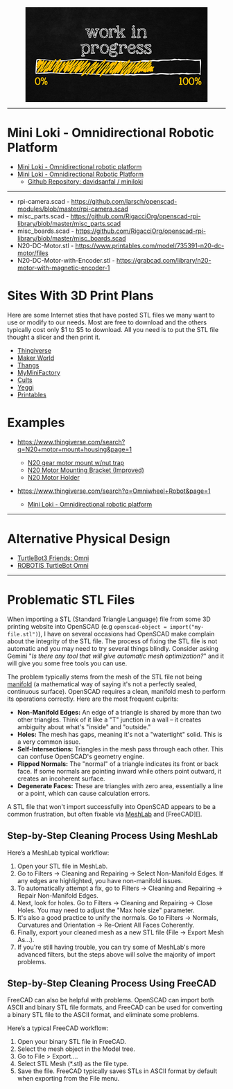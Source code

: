 <!--
Maintainer:   jeffskinnerbox@yahoo.com / www.jeffskinnerbox.me
Version:      0.0.0
-->


<div align="center">
<img src="https://raw.githubusercontent.com/jeffskinnerbox/blog/main/content/images/banners-bkgrds/work-in-progress.jpg"
        title="These materials require additional work and are not ready for general use." align="center" width=420px height=219px>
</div>


---------------

# Mini Loki - Omnidirectional Robotic Platform

* [Mini Loki - Omnidirectional robotic platform](https://cults3d.com/en/3d-model/gadget/mini-loki-omnidirectional-robotic-platform)
* [Mini Loki - Omnidirectional Robotic Platform](https://www.myminifactory.com/object/3d-print-mini-loki-omnidirectional-robotic-platform-17786)
  * [Github Repository: davidsanfal / miniloki](https://github.com/davidsanfal/miniloki)

---------------


* rpi-camera.scad - <https://github.com/larsch/openscad-modules/blob/master/rpi-camera.scad>
* misc_parts.scad - <https://github.com/RigacciOrg/openscad-rpi-library/blob/master/misc_parts.scad>
* misc_boards.scad - <https://github.com/RigacciOrg/openscad-rpi-library/blob/master/misc_boards.scad>
* N20-DC-Motor.stl - <https://www.printables.com/model/735391-n20-dc-motor/files>
* N20-DC-Motor-with-Encoder.stl - <https://grabcad.com/library/n20-motor-with-magnetic-encoder-1>

# Sites With 3D Print Plans

Here are some Internet sties that have posted STL files we many want to use or modify to our needs.
Most are free to download and the others typically cost only $1 to $5 to download.
All you need is to put the STL file thought a slicer and then print it.

* [Thingiverse](https://www.thingiverse.com/)
* [Maker World](https://makerworld.com/en)
* [Thangs](https://thangs.com/?sort=trending)
* [MyMiniFactory](https://www.myminifactory.com/)
* [Cults](https://cults3d.com/)
* [Yeggi](https://www.yeggi.com/)
* [Printables](https://www.printables.com/)

# Examples

* <https://www.thingiverse.com/search?q=N20+motor+mount+housing&page=1>
  * [N20 gear motor mount w/nut trap](https://www.thingiverse.com/thing:878347)
  * [N20 Motor Mounting Bracket (Improved)](https://www.thingiverse.com/thing:6895505)
  * [N20 Motor Holder](https://www.thingiverse.com/thing:2431632)

* <https://www.thingiverse.com/search?q=Omniwheel+Robot&page=1>
  * [Mini Loki - Omnidirectional robotic platform](https://www.thingiverse.com/thing:1276446)


---------------


# Alternative Physical Design

* [TurtleBot3 Friends: Omni](https://github.com/ROBOTIS-GIT/emanual/tree/master/docs/en/platform/turtlebot3#turtlebot3-friends-omni)
* [ROBOTIS TurtleBot Omni](https://www.thingiverse.com/thing:3069809#google_vignette)


---------------


# Problematic STL Files

When importing a STL (Standard Triangle Language) file from some 3D printing website
into OpenSCAD (e.g `openscad-object = import("my-file.stl")`),
I have on several occasions had OpenSCAD make complain about the integrity of the STL file.
The process of fixing the STL file is not automatic and you may need to try several things blindly.
Consider asking Gemini "_Is there any tool that will give automatic mesh optimization?_"
and it will give you some free tools you can use.

The problem typically stems from the mesh of the STL file not being [manifold][03]
(a mathematical way of saying it's not a perfectly sealed, continuous surface).
OpenSCAD requires a clean, manifold mesh to perform its operations correctly.
Here are the most frequent culprits:

* **Non-Manifold Edges:** An edge of a triangle is shared by more than two other triangles.
  Think of it like a "T" junction in a wall – it creates ambiguity about what's "inside" and "outside."
* **Holes:** The mesh has gaps, meaning it's not a "watertight" solid. This is a very common issue.
* **Self-Intersections:** Triangles in the mesh pass through each other. This can confuse OpenSCAD's geometry engine.
* **Flipped Normals:** The "normal" of a triangle indicates its front or back face.
  If some normals are pointing inward while others point outward, it creates an incoherent surface.
* **Degenerate Faces:** These are triangles with zero area, essentially a line or a point, which can cause calculation errors.

A STL file that won't import successfully into OpenSCAD appears to be a common frustration,
but often fixable via [MeshLab][01] and [FreeCAD][].

## Step-by-Step Cleaning Process Using MeshLab

Here’s a MeshLab typical workflow:

1. Open your STL file in MeshLab.
2. Go to Filters -> Cleaning and Repairing -> Select Non-Manifold Edges. If any edges are highlighted, you have non-manifold issues.
3. To automatically attempt a fix, go to Filters -> Cleaning and Repairing -> Repair Non-Manifold Edges.
4. Next, look for holes. Go to Filters -> Cleaning and Repairing -> Close Holes. You may need to adjust the "Max hole size" parameter.
5. It's also a good practice to unify the normals. Go to Filters -> Normals, Curvatures and Orientation -> Re-Orient All Faces Coherently.
6. Finally, export your cleaned mesh as a new STL file (File -> Export Mesh As...).
7. If you're still having trouble, you can try some of MeshLab's more advanced filters, but the steps above will solve the majority of import problems.

## Step-by-Step Cleaning Process Using FreeCAD

FreeCAD can also be helpful with problems.
OpenSCAD can import both ASCII and binary STL file formats,
and FreeCAD can be used for converting a binary STL file to the ASCII format,
and eliminate some problems.

Here’s a typical FreeCAD workflow:

1. Open your binary STL file in FreeCAD.
2. Select the mesh object in the Model tree.
3. Go to File > Export....
4. Select STL Mesh (*.stl) as the file type.
5. Save the file. FreeCAD typically saves STLs in ASCII format by default when exporting from the File menu.



[01]:https://www.meshlab.net/
[03]:https://www.quora.com/What-is-a-manifold-in-laymans-terms

